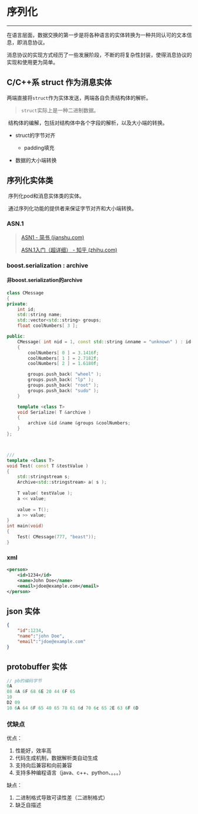 # 序列化

---

​		在语言层面，数据交换的第一步是将各种语言的实体转换为一种共同认可的文本信息，即消息协议。

​		消息协议的实现方式经历了一些发展阶段，不断的将复杂性封装，使得消息协议的实现和使用更为简单。



## C/C++系 struct 作为消息实体

​		两端直接将`struct`作为实体发送，两端各自负责结构体的解析。

> `struct`实际上是一种二进制数据。

​		结构体的编解，包括对结构体中各个字段的解析，以及大小端的转换。

- struct的字节对齐

  - padding填充

- 数据的大小端转换

  

## 序列化实体类

​	序列化pod和消息实体类的实体。

​	通过序列化功能的提供者来保证字节对齐和大小端转换。

### ASN.1

> [ASN1 - 简书 (jianshu.com)](https://www.jianshu.com/p/44e6a9e1fbe2)
>
> [ASN.1入门（超详细） - 知乎 (zhihu.com)](https://zhuanlan.zhihu.com/p/156898176)

### boost.serialization : archive

#### 非boost.serialization的archive

```c++
class CMessage
{
private:
    int id;
    std::string name;
    std::vector<std::string> groups;
    float coolNumbers[ 3 ];

public:
    CMessage( int nid = 1, const std::string &nname = "unknown" ) : id( nid ), name( nname )
    {
        coolNumbers[ 0 ] = 3.1416f;
        coolNumbers[ 1 ] = 2.7182f;
        coolNumbers[ 2 ] = 1.6180f;

        groups.push_back( "wheel" );
        groups.push_back( "lp" );
        groups.push_back( "root" );
        groups.push_back( "sudo" );
    }

    template <class T>
    void Serialize( T &archive )
    {
        archive &id &name &groups &coolNumbers;
    }
};



///
template <class T>
void Test( const T &testValue )
{
    std::stringstream s;
    Archive<std::stringstream> a( s );
    
    T value( testValue );
    a << value;
    
    value = T();
    a >> value;
}
int main(void)
{
	Test( CMessage(777, "beast"));
}

```



### xml

```xml
<person>
    <id>1234</id>
    <name>John Doe</name>
    <email>jdoe@example.com</email>
</person>
```



## json 实体

```json
{
    "id":1234,
    "name":"john Doe",
    "email":"jdoe@example.com"
}
```



## protobuffer 实体

```protobuf
// pb的编码字节
0A
08 4A 6F 68 6E 20 44 6F 65
10
D2 09
10 6A 64 6F 65 40 65 78 61 6d 70 6c 65 2E 63 6F 6D
```

### 优缺点

优点：

1. 性能好，效率高
2. 代码生成机制，数据解析类自动生成
3. 支持向后兼容和向前兼容
4. 支持多种编程语言（java、c++、python、。。。）

缺点：

1. 二进制格式导致可读性差（二进制格式）
2. 缺乏自描述